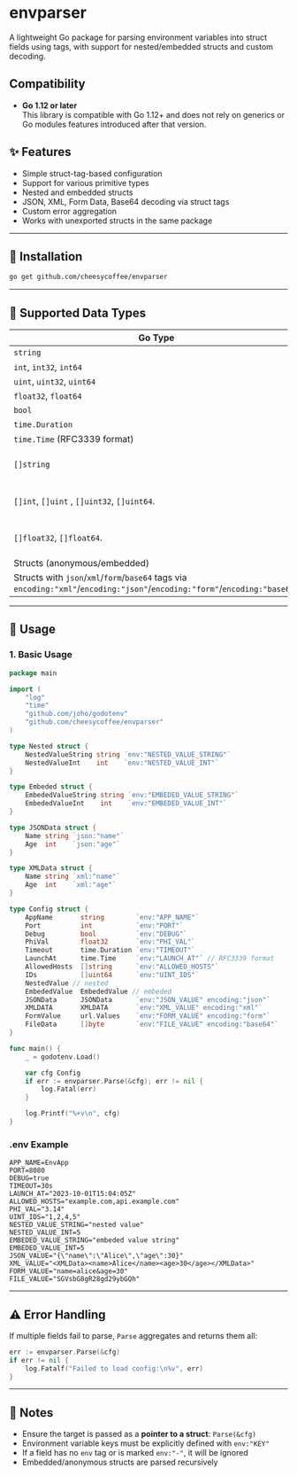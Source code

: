 # envparser

A lightweight Go package for parsing environment variables into struct fields using tags, with support for nested/embedded structs and custom decoding.

## Compatibility

- **Go 1.12 or later**  
  This library is compatible with Go 1.12+ and does not rely on generics or Go modules features introduced after that version.

## ✨ Features

* Simple struct-tag-based configuration
* Support for various primitive types
* Nested and embedded structs
* JSON, XML, Form Data, Base64 decoding via struct tags
* Custom error aggregation
* Works with unexported structs in the same package

---

## 🍞 Installation

```bash
go get github.com/cheesycoffee/envparser
```

---

## 🧠 Supported Data Types

| Go Type                                             | Supported           |
| --------------------------------------------------- | ------------------- |
| `string`                                            | ✅                   |
| `int`, `int32`, `int64`                             | ✅                   |
| `uint`, `uint32`, `uint64`                          | ✅                   |
| `float32`, `float64`                                | ✅                   |
| `bool`                                              | ✅                   |
| `time.Duration`                                     | ✅                   |
| `time.Time` (RFC3339 format)                        | ✅                   |
| `[]string`                                          | ✅ (comma-separated) |
| `[]int`, `[]uint` , `[]uint32`, `[]uint64`.         | ✅ (comma-separated) |
| `[]float32`, `[]float64`.                           | ✅ (comma-separated) |
| Structs (anonymous/embedded)                        | ✅                   |
| Structs with `json`/`xml`/`form`/`base64` tags via `encoding:"xml"`/`encoding:"json"`/`encoding:"form"`/`encoding:"base64"` | ✅                   |

---

## 🔧 Usage

### 1. Basic Usage

```go
package main

import (
	"log"
	"time"
	"github.com/joho/godotenv"
	"github.com/cheesycoffee/envparser"
)

type Nested struct {
    NestedValueString string `env:"NESTED_VALUE_STRING"`
    NestedValueInt    int    `env:"NESTED_VALUE_INT"`
}

type Embeded struct {
    EmbededValueString string `env:"EMBEDED_VALUE_STRING"`
    EmbededValueInt    int    `env:"EMBEDED_VALUE_INT"`
}

type JSONData struct {
    Name string `json:"name"`
    Age  int    `json:"age"`
}

type XMLData struct {
    Name string `xml:"name"`
    Age  int    `xml:"age"`
}

type Config struct {
	AppName       string        `env:"APP_NAME"`
	Port          int           `env:"PORT"`
	Debug         bool          `env:"DEBUG"`
    PhiVal        float32       `env:"PHI_VAL"`
	Timeout       time.Duration `env:"TIMEOUT"`
	LaunchAt      time.Time     `env:"LAUNCH_AT"` // RFC3339 format
	AllowedHosts  []string      `env:"ALLOWED_HOSTS"`
	IDs           []uint64      `env:"UINT_IDS"`
    NestedValue // nested
    EmbededValue  EmbededValue // embeded
    JSONData      JSONData      `env:"JSON_VALUE" encoding:"json"`
    XMLDATA       XMLDATA       `env:"XML_VALUE" encoding:"xml"`
    FormValue     url.Values    `env:"FORM_VALUE" encoding:"form"`
    FileData      []byte        `env:"FILE_VALUE" encoding:"base64"`
}

func main() {
	_ = godotenv.Load()

	var cfg Config
	if err := envparser.Parse(&cfg); err != nil {
		log.Fatal(err)
	}

	log.Printf("%+v\n", cfg)
}
```

### .env Example

```
APP_NAME=EnvApp
PORT=8080
DEBUG=true
TIMEOUT=30s
LAUNCH_AT="2023-10-01T15:04:05Z"
ALLOWED_HOSTS="example.com,api.example.com"
PHI_VAL="3.14"
UINT_IDS="1,2,4,5"
NESTED_VALUE_STRING="nested value"
NESTED_VALUE_INT=5
EMBEDED_VALUE_STRING="embeded value string"
EMBEDED_VALUE_INT=5
JSON_VALUE="{\"name\":\"Alice\",\"age\":30}"
XML_VALUE="<XMLData><name>Alice</name><age>30</age></XMLData>"
FORM_VALUE="name=alice&age=30"
FILE_VALUE="SGVsbG8gR28gd29ybGQh"
```

---

## ⚠️ Error Handling

If multiple fields fail to parse, `Parse` aggregates and returns them all:

```go
err := envparser.Parse(&cfg)
if err != nil {
	log.Fatalf("Failed to load config:\n%v", err)
}
```

---

## 👀 Notes

* Ensure the target is passed as a **pointer to a struct**: `Parse(&cfg)`
* Environment variable keys must be explicitly defined with `env:"KEY"`
* If a field has no `env` tag or is marked `env:"-"`, it will be ignored
* Embedded/anonymous structs are parsed recursively
